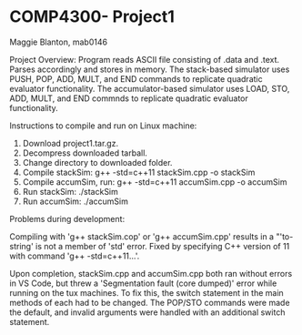 # COMP4300- Project1

Maggie Blanton, mab0146

Project Overview: 
  Program reads ASCII file consisting of .data and .text. Parses accordingly and stores in memory. 
  The stack-based simulator uses PUSH, POP, ADD, MULT, and END commands to replicate quadratic evaluator functionality. 
  The accumulator-based simulator uses LOAD, STO, ADD, MULT, and END commnds to replicate quadratic evaluator functionality.

Instructions to compile and run on Linux machine:

  1. Download project1.tar.gz.
  2. Decompress downloaded tarball. 
  3. Change directory to downloaded folder. 
  4. Compile stackSim: g++ -std=c++11 stackSim.cpp -o stackSim
  5. Compile accumSim, run: g++ -std=c++11 accumSim.cpp -o accumSim
  6. Run stackSim: ./stackSim
  7. Run accumSim: ./accumSim
  
 Problems during development: 
 
  Compiling with 'g++ stackSim.cop' or 'g++ accumSim.cpp' results in a "'to-string' is not a member of 'std' error. 
  Fixed by specifying C++ version of 11 with command 'g++ -std=c++11...'. 
  
  Upon completion, stackSim.cpp and accumSim.cpp both ran without errors in VS Code, but threw a 'Segmentation fault
  (core dumped)' error while running on the tux machines. To fix this, the switch statement in the main methods of each 
  had to be changed. The POP/STO commands were made the default, and invalid arguments were handled with an 
  additional switch statement. 
 
  

